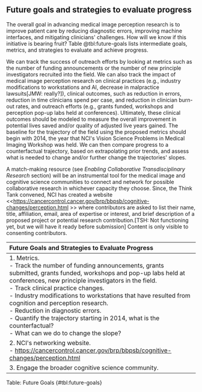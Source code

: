 ## Future goals and strategies to evaluate progress

The overall goal in advancing medical image perception research is to improve patient care by reducing diagnostic errors, improving machine interfaces, and mitigating clinicians' challenges.
How will we know if this initiative is bearing fruit? Table @tbl:future-goals lists intermediate goals, metrics, and strategies to evaluate and achieve progress.

We can track the success of outreach efforts by looking at metrics such as the number of funding announcements or the number of new principle investigators recruited into the field.
We can also track the impact of medical image perception research on clinical practices (e.g., industry modifications to workstations and AI, decrease in malpractice lawsuits[JMW: really?]), clinical outcomes, such as reduction in errors, reduction in time clinicians spend per case, and reduction in clinician burn-out rates, and outreach efforts (e.g., grants funded, workshops and perception pop-up labs held at conferences).
Ultimately, these clinical outcomes should be modeled to measure the overall improvement in potential lives saved and/or quality of adjusted live years gained.
The baseline for the trajectory of the field using the proposed metrics should begin with 2014, the year that NCI's Vision Science Problems in Medical Imaging Workshop was held.
We can then compare progress to a counterfactual trajectory, based on extrapolating prior trends, and assess what is needed to change and/or further change the trajectories' slopes.

A match-making resource (see *Enabling Collaborative Transdisciplinary Research* section) will be an instrumental tool for the medical image and cognitive science communities to connect and network for possible collaborative research in whichever capacity they choose.
Since, the Think Tank convened, NCI has created a website \<\<<https://cancercontrol.cancer.gov/brp/bbpsb/cognitive-changes/perception.html> \>\> where contributors are asked to list their name, title, affiliation, email, area of expertise or interest, and brief description of a proposed project or potential research contribution.[TSH: Not functioning yet, but we will have it ready before submission]
Content is only visible to consenting contributors.

| Future Goals and Strategies to Evaluate Progress|
|:-------|
| 1.  Metrics.<br> -   Track the number of funding announcements, grants submitted, grants funded, workshops and pop-up labs held at conferences, new principle investigators in the field.<br> -   Track clinical practice changes.<br>     - Industry modifications to workstations that have resulted from cognition and perception research.<br>     - Reduction in diagnostic errors.<br> -   Quantify the trajectory starting in 2014, what is the counterfactual?<br>     - What can we do to change the slope?|
| 2.  NCI's networking website.<br> -   <https://cancercontrol.cancer.gov/brp/bbpsb/cognitive-changes/perception.html>|
| 3.  Engage the broader cognitive science community.|

Table: Future Goals
{#tbl:future-goals}
